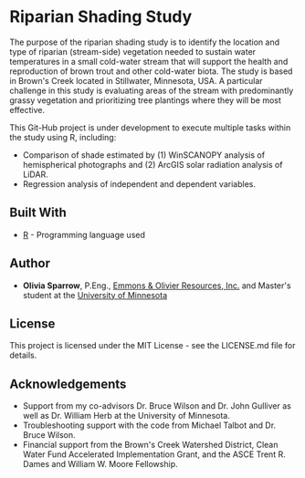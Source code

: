 # Riparian Shading Study
 
The purpose of the riparian shading study is to identify the location and type of riparian (stream-side) vegetation needed to sustain water temperatures in a small cold-water stream that will support the health and reproduction of brown trout and other cold-water biota. The study is based in Brown's Creek located in Stillwater, Minnesota, USA. A particular challenge in this study is evaluating areas of the stream with predominantly grassy vegetation and prioritizing tree plantings where they will be most effective.

This Git-Hub project is under development to execute multiple tasks within the study using R, including:
* Comparison of shade estimated by (1) WinSCANOPY analysis of hemispherical photographs and (2) ArcGIS solar radiation analysis of LiDAR.
* Regression analysis of independent and dependent variables.

## Built With

* [R](https://cran.r-project.org/bin/windows/base/) - Programming language used

## Author

* **Olivia Sparrow**, P.Eng., [Emmons & Olivier Resources, Inc.](www.eorinc.com/) and Master's student at the [University of Minnesota](https://twin-cities.umn.edu/)

## License

This project is licensed under the MIT License - see the LICENSE.md file for details.

## Acknowledgements

* Support from my co-advisors Dr. Bruce Wilson and Dr. John Gulliver as well as Dr. William Herb at the University of Minnesota.
* Troubleshooting support with the code from Michael Talbot and Dr. Bruce Wilson.
* Financial support from the Brown's Creek Watershed District, Clean Water Fund Accelerated Implementation Grant, and the ASCE Trent R. Dames and William W. Moore Fellowship.